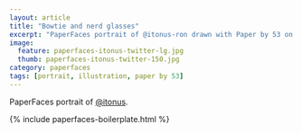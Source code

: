 ```yaml
---
layout: article
title: "Bowtie and nerd glasses"
excerpt: "PaperFaces portrait of @itonus-ron drawn with Paper by 53 on an iPad."
image: 
  feature: paperfaces-itonus-twitter-lg.jpg
  thumb: paperfaces-itonus-twitter-150.jpg
category: paperfaces
tags: [portrait, illustration, paper by 53]
---
```


PaperFaces portrait of [@itonus](http://twitter.com/itonus).

{% include paperfaces-boilerplate.html %}